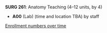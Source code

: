 **SURG 261**: Anatomy Teaching (4–12 units, by 4)

- **A00** (Lab) (time and location TBA) by staff

[Enrollment numbers over time](./SURG261.tsv)
